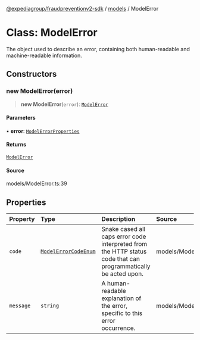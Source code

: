[@expediagroup/fraudpreventionv2-sdk](../../index.md) / [models](../index.md) / ModelError

# Class: ModelError

The object used to describe an error, containing both human-readable and machine-readable information.

## Constructors

### new ModelError(error)

> **new ModelError**(`error`): [`ModelError`](ModelError.md)

#### Parameters

▪ **error**: [`ModelErrorProperties`](../interfaces/ModelErrorProperties.md)

#### Returns

[`ModelError`](ModelError.md)

#### Source

models/ModelError.ts:39

## Properties

| Property | Type | Description | Source |
| :------ | :------ | :------ | :------ |
| `code` | [`ModelErrorCodeEnum`](../type-aliases/ModelErrorCodeEnum.md) | Snake cased all caps error code interpreted from the HTTP status code that can programmatically be acted upon. | models/ModelError.ts:32 |
| `message` | `string` | A human-readable explanation of the error, specific to this error occurrence. | models/ModelError.ts:37 |
